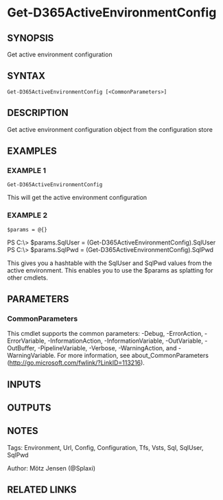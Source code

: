 ﻿---
external help file: d365fo.tools-help.xml
Module Name: d365fo.tools
online version:
schema: 2.0.0
---

# Get-D365ActiveEnvironmentConfig

## SYNOPSIS
Get active environment configuration

## SYNTAX

```
Get-D365ActiveEnvironmentConfig [<CommonParameters>]
```

## DESCRIPTION
Get active environment configuration object from the configuration store

## EXAMPLES

### EXAMPLE 1
```
Get-D365ActiveEnvironmentConfig
```

This will get the active environment configuration

### EXAMPLE 2
```
$params = @{}
```

PS C:\\\> $params.SqlUser = (Get-D365ActiveEnvironmentConfig).SqlUser
PS C:\\\> $params.SqlPwd = (Get-D365ActiveEnvironmentConfig).SqlPwd

This gives you a hashtable with the SqlUser and SqlPwd values from the active environment.
This enables you to use the $params as splatting for other cmdlets.

## PARAMETERS

### CommonParameters
This cmdlet supports the common parameters: -Debug, -ErrorAction, -ErrorVariable, -InformationAction, -InformationVariable, -OutVariable, -OutBuffer, -PipelineVariable, -Verbose, -WarningAction, and -WarningVariable.
For more information, see about_CommonParameters (http://go.microsoft.com/fwlink/?LinkID=113216).

## INPUTS

## OUTPUTS

## NOTES
Tags: Environment, Url, Config, Configuration, Tfs, Vsts, Sql, SqlUser, SqlPwd

Author: Mötz Jensen (@Splaxi)

## RELATED LINKS
